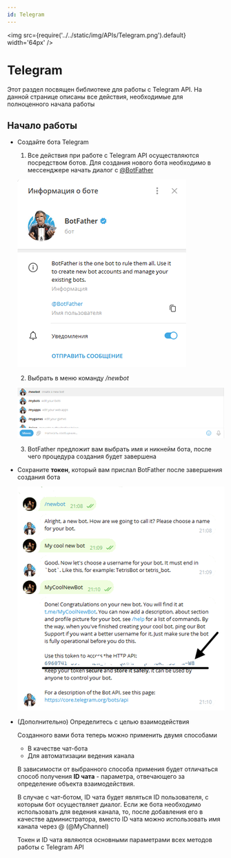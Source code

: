 ```yaml
---
id: Telegram
---
```


<img src={require('../../static/img/APIs/Telegram.png').default} width='64px' />

# Telegram

Этот раздел посвящен библиотеке для работы с Telegram API. На данной странице описаны все действия, необходимые для полноценного начала работы

## Начало работы

- Создайте бота Telegram

	1. Все действия при работе с Telegram API осуществляются посредством ботов. Для создания нового бота необходимо в мессенджере начать диалог с [@BotFather](https://t.me/BotFather)

	![BF](../../static/img/Docs/Telegram/2.png)

	2. Выбрать в меню команду */newbot*
	
	![BF](../../static/img/Docs/Telegram/3.png)
	
	3. BotFather предложит вам выбрать имя и никнейм бота, после чего процедура создания будет завершена
	
- Сохраните **токен**, который вам прислал BotFather после завершения создания бота
	
	![BF](../../static/img/Docs/Telegram/1.png)
	
- (Дополнительно) Определитесь с целью взаимодействия
 
	Созданного вами бота теперь можно применить двумя способами
	
	- В качестве чат-бота
	- Для автоматизации ведения канала
	
	В зависимости от выбранного способа примения будет отличаться способ получения **ID чата** - параметра, отвечающего за определение объекта взаимодействия.
	
	В случае с чат-ботом, ID чата будет являться ID пользователя, с которым бот осуществляет диалог. Если же бота необходимо использовать для ведения канала, то, после добавления его в качестве администратора, вместо ID чата можно использовать имя канала через @ (@MyChannel)
	
	Токен и ID чата являются основными параметрами всех методов работы с Telegram API